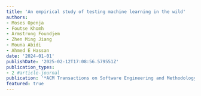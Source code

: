 ```yaml
---
title: 'An empirical study of testing machine learning in the wild'
authors:
- Moses Openja
- Foutse Khomh
- Armstrong Foundjem
- Zhen Ming Jiang
- Mouna Abidi
- Ahmed E Hassan
date: '2024-01-01'
publishDate: '2025-02-12T17:08:56.579551Z'
publication_types:
- 2 #article-journal
publication: '*ACM Transactions on Software Engineering and Methodology*'
featured: true
---
```

